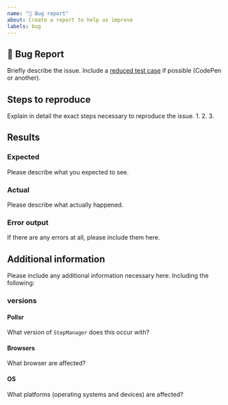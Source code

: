 ```yaml
---
name: "🐛 Bug report"
about: Create a report to help us improve
labels: bug
---
```


## 🐛 Bug Report

Briefly describe the issue.
Include a [reduced test case](https://css-tricks.com/reduced-test-cases/) if possible (CodePen or another).

## Steps to reproduce

Explain in detail the exact steps necessary to reproduce the issue.
1.
2.
3.

## Results

### Expected

Please describe what you expected to see.

### Actual

Please describe what actually happened.

### Error output

If there are any errors at all, please include them here.

## Additional information

Please include any additional information necessary here. Including the following:

### versions

#### Pollsr

What version of `StepManager` does this occur with?

#### Browsers

What browser are affected?

#### OS

What platforms (operating systems and devices) are affected?
